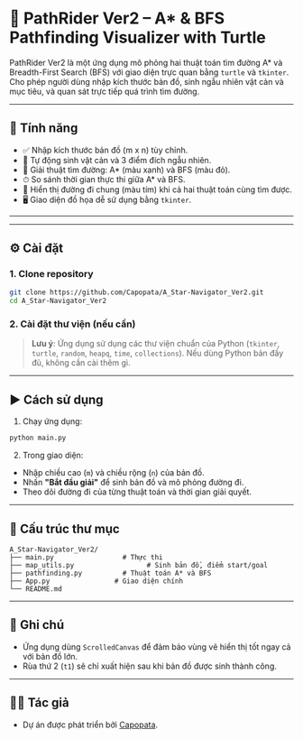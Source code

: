 # 🧭 PathRider Ver2 – A* & BFS Pathfinding Visualizer with Turtle

PathRider Ver2 là một ứng dụng mô phỏng hai thuật toán tìm đường A* và Breadth-First Search (BFS) với giao diện trực quan bằng `turtle` và `tkinter`. Cho phép người dùng nhập kích thước bản đồ, sinh ngẫu nhiên vật cản và mục tiêu, và quan sát trực tiếp quá trình tìm đường.

---

## 🚀 Tính năng

- ✅ Nhập kích thước bản đồ (m x n) tùy chỉnh.
- 🧱 Tự động sinh vật cản và 3 điểm đích ngẫu nhiên.
- 🧠 Giải thuật tìm đường: A* (màu xanh) và BFS (màu đỏ).
- ⏱ So sánh thời gian thực thi giữa A* và BFS.
- 🎯 Hiển thị đường đi chung (màu tím) khi cả hai thuật toán cùng tìm được.
- 🖥 Giao diện đồ họa dễ sử dụng bằng `tkinter`.

---

---

## ⚙️ Cài đặt

### 1. Clone repository

```bash
git clone https://github.com/Capopata/A_Star-Navigator_Ver2.git
cd A_Star-Navigator_Ver2
```

### 2. Cài đặt thư viện (nếu cần)


> **Lưu ý**: Ứng dụng sử dụng các thư viện chuẩn của Python (`tkinter`, `turtle`, `random`, `heapq`, `time`, `collections`). Nếu dùng Python bản đầy đủ, không cần cài thêm gì.

---

## ▶️ Cách sử dụng

1. Chạy ứng dụng:

```bash
python main.py
```

2. Trong giao diện:

- Nhập chiều cao (`m`) và chiều rộng (`n`) của bản đồ.
- Nhấn **"Bắt đầu giải"** để sinh bản đồ và mô phỏng đường đi.
- Theo dõi đường đi của từng thuật toán và thời gian giải quyết.

---

## 📁 Cấu trúc thư mục

```
A_Star-Navigator_Ver2/
├── main.py                 # Thực thi
├── map_utils.py                  # Sinh bản đồ, điểm start/goal
├── pathfinding.py          # Thuật toán A* và BFS
├── App.py                # Giao diện chính
└── README.md
```

---

## 📌 Ghi chú

- Ứng dụng dùng `ScrolledCanvas` để đảm bảo vùng vẽ hiển thị tốt ngay cả với bản đồ lớn.
- Rùa thứ 2 (`t1`) sẽ chỉ xuất hiện sau khi bản đồ được sinh thành công.

---

## 👨‍💻 Tác giả

- Dự án được phát triển bởi [Capopata](https://github.com/Capopata).
